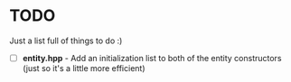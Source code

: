# TODO

Just a list full of things to do :)

- [ ] **entity.hpp** - Add an initialization list to both of the entity constructors (just so it's a little more efficient)
